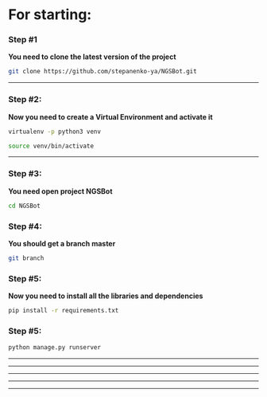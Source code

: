 # For starting:

### Step #1

**You need to clone the latest version of the project**

```bash
git clone https://github.com/stepanenko-ya/NGSBot.git
```

*  **  **

### Step #2:
**Now you need to create a Virtual Environment and activate it**

```bash
virtualenv -p python3 venv
```

```bash
source venv/bin/activate
```

*  **  **

### Step #3:
**You need open project NGSBot**

```bash
cd NGSBot
```

### Step #4:
**You should get a branch master**

```bash
git branch
```

### Step #5:

**Now you need to install all the libraries and dependencies**

```bash
pip install -r requirements.txt
```

### Step #5:
```bash
python manage.py runserver
```

*  **  **
*  **  **
*  **  **
*  **  **
*  **  **